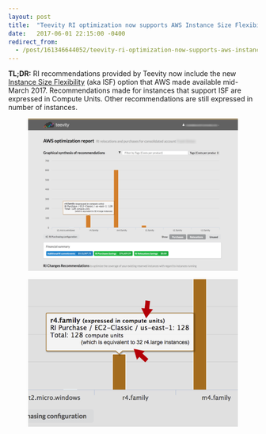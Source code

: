 ```yaml
---
layout: post
title:  "Teevity RI optimization now supports AWS Instance Size Flexibility"
date:   2017-06-01 22:15:00 -0400
redirect_from:
  - /post/161346644052/teevity-ri-optimization-now-supports-aws-instance
---
```

<p><b>TL;DR:</b> RI recommendations provided by Teevity now include the new <a href="https://aws.amazon.com/fr/blogs/aws/new-instance-size-flexibility-for-ec2-reserved-instances/" target="_blank">Instance Size Flexibility</a> (aka ISF) option that AWS made available mid-March 2017. Recommendations made for instances that support ISF are expressed in Compute Units. Other recommendations are still expressed in number of instances.</p><figure class="tmblr-full" data-orig-height="1450" data-orig-width="1994"><img src="/assets/images/import/161346644052_0.png" data-orig-height="1450" data-orig-width="1994"/></figure><figure data-orig-width="688" data-orig-height="484" class="tmblr-full"><img src="/assets/images/import/161346644052_1.png" alt="image" data-orig-width="688" data-orig-height="484"/></figure>
